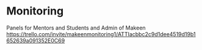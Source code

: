 # Monitoring
Panels for Mentors and Students and Admin of Makeen
https://trello.com/invite/makeenmonitoring1/ATTIacbbc2c9d1dee4519d19b1652639a091352E0C69